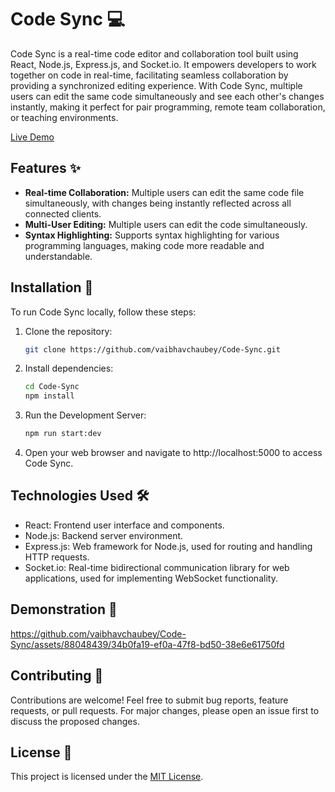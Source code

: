 # Code Sync 💻

Code Sync is a real-time code editor and collaboration tool built using React, Node.js, Express.js, and Socket.io. It empowers developers to work together on code in real-time, facilitating seamless collaboration by providing a synchronized editing experience. With Code Sync, multiple users can edit the same code simultaneously and see each other's changes instantly, making it perfect for pair programming, remote team collaboration, or teaching environments.

[Live Demo](https://code-sync-52s9.onrender.com)

## Features ✨

- **Real-time Collaboration:** Multiple users can edit the same code file simultaneously, with changes being instantly reflected across all connected clients.
- **Multi-User Editing:** Multiple users can edit the code simultaneously.
- **Syntax Highlighting:** Supports syntax highlighting for various programming languages, making code more readable and understandable.


<!-- TODO
- **Multi-User Editing:** Multiple users can edit the code simultaneously, with clear visual indicators of who's making changes.
- **Chat Functionality:** Integrated chat feature allows collaborators to communicate while working on code, facilitating better collaboration and teamwork.
- **User Authentication:** Secure user authentication system ensures that only authorized users can access and collaborate on code projects.
- **Persistent Code Storage:** The code is saved in the cloud, ensuring accessibility and version control (implementation details to be specified based on your chosen persistence mechanism).
- **Version History:** Keeps track of version history, allowing users to revert to previous versions of code files if needed. -->


## Installation 🚀

To run Code Sync locally, follow these steps:

1. Clone the repository:

   ```bash
   git clone https://github.com/vaibhavchaubey/Code-Sync.git
   ```

2. Install dependencies:
    ```bash
    cd Code-Sync
    npm install
    ```

3. Run the Development Server:

    ```bash
    npm run start:dev
    ```
4. Open your web browser and navigate to http://localhost:5000 to access Code Sync.

## Technologies Used 🛠️

- React: Frontend user interface and components.
- Node.js: Backend server environment.
- Express.js: Web framework for Node.js, used for routing and handling HTTP requests.
- Socket.io: Real-time bidirectional communication library for web applications, used for implementing WebSocket functionality.


<!-- TODO
- MongoDB: NoSQL database for storing user information, code files, and version history. -->


## Demonstration 🎥
https://github.com/vaibhavchaubey/Code-Sync/assets/88048439/34b0fa19-ef0a-47f8-bd50-38e6e61750fd


## Contributing 🤝

Contributions are welcome! Feel free to submit bug reports, feature requests, or pull requests. For major changes, please open an issue first to discuss the proposed changes.

## License 📝

This project is licensed under the [MIT License](https://opensource.org/licenses/MIT).

